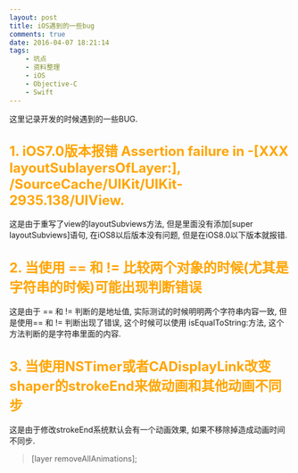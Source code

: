 ```yaml
---
layout: post
title: iOS遇到的一些bug
comments: true
date: 2016-04-07 18:21:14
tags:
    - 坑点
    - 资料整理
    - iOS
    - Objective-C
    - Swift
---
```

这里记录开发的时候遇到的一些BUG.
<!--more-->

## <font color=orange size=5>1. iOS7.0版本报错 Assertion failure in -[XXX layoutSublayersOfLayer:], /SourceCache/UIKit/UIKit-2935.138/UIView. </font>

这是由于重写了view的layoutSubviews方法, 但是里面没有添加[super layoutSubviews]语句, 在iOS8以后版本没有问题, 但是在iOS8.0以下版本就报错.


## <font color=orange size=5>2. 当使用 == 和 != 比较两个对象的时候(尤其是字符串的时候)可能出现判断错误 </font>
这是由于 == 和 != 判断的是地址值,  实际测试的时候明明两个字符串内容一致, 但是使用== 和 != 判断出现了错误,   这个时候可以使用 isEqualToString:方法, 这个方法判断的是字符串里面的内容.

## <font color=orange size=5>3. 当使用NSTimer或者CADisplayLink改变shaper的strokeEnd来做动画和其他动画不同步 </font>

这是由于修改strokeEnd系统默认会有一个动画效果,  如果不移除掉造成动画时间不同步.

>   [layer removeAllAnimations];


